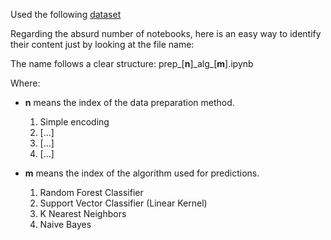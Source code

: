 Used the following [dataset](https://archive.ics.uci.edu/dataset/296/diabetes+130-us+hospitals+for+years+1999-2008)

Regarding the absurd number of notebooks, here is an easy way to identify their content just by looking at the file name:

The name follows a clear structure: prep\_[**n**]\_alg\_[**m**].ipynb

Where:

- **n** means the index of the data preparation method.
    1. Simple encoding
    2. [...]
    3. [...]
    4. [...]

- **m** means the index of the algorithm used for predictions.
    1. Random Forest Classifier
    2. Support Vector Classifier (Linear Kernel)
    3. K Nearest Neighbors
    4. Naive Bayes